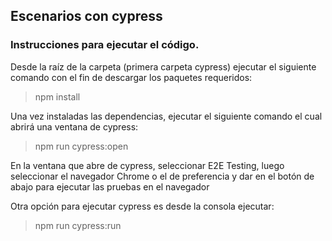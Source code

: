 ## Escenarios con cypress

### Instrucciones para ejecutar el código.

Desde la raíz de la carpeta (primera carpeta cypress) ejecutar el siguiente comando con el fin de descargar los paquetes requeridos:
> npm install

Una vez instaladas las dependencias, ejecutar el siguiente comando el cual abrirá una ventana de cypress:
> npm run cypress:open

En la ventana que abre de cypress, seleccionar E2E Testing, luego seleccionar el navegador Chrome o el de preferencia y dar en el botón de abajo para ejecutar las pruebas en el navegador 

Otra opción para ejecutar cypress es desde la consola ejecutar:
> npm run cypress:run

